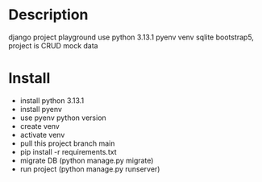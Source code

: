 # Description
django project playground use python 3.13.1 pyenv venv sqlite bootstrap5, project is CRUD mock data
# Install
* install python 3.13.1
* install pyenv
* use pyenv python version
* create venv
* activate venv
* pull this project branch main
* pip install -r requirements.txt
* migrate DB (python manage.py migrate)
* run project (python manage.py runserver)
